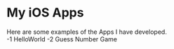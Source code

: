 # My iOS Apps
Here are some examples of the Apps I have developed.  
  -1 HelloWorld
  -2 Guess Number Game
